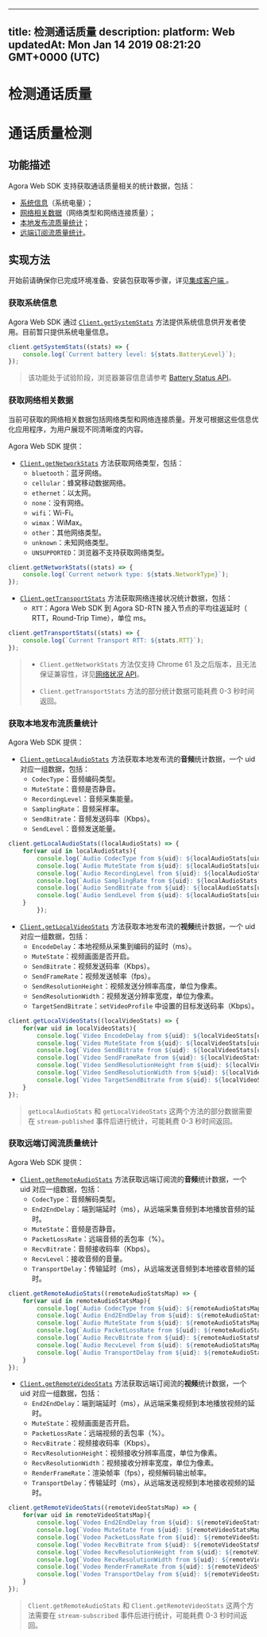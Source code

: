
---
title: 检测通话质量
description: 
platform: Web
updatedAt: Mon Jan 14 2019 08:21:20 GMT+0000 (UTC)
---
# 检测通话质量
# 通话质量检测

## 功能描述

Agora Web SDK 支持获取通话质量相关的统计数据，包括：

- [系统信息](#system_statistics)（系统电量）；
- [网络相关数据](#network_statistics)（网络类型和网络连接质量）；
- [本地发布流质量统计](#local_stream_statistics)；
- [远端订阅流质量统计](#remote_stream_statistics)。

## 实现方法

开始前请确保你已完成环境准备、安装包获取等步骤，详见[集成客户端 ](../../cn/Interactive%20Broadcast/web_prepare.md)。

<a name ="system_statistics"></a>
### 获取系统信息

Agora Web SDK 通过 [`Client.getSystemStats`](https://docs.agora.io/cn/Interactive%20Broadcast/API%20Reference/web/interfaces/agorartc.client.html#getsystemstats) 方法提供系统信息供开发者使用。目前暂只提供系统电量信息。

``` javascript
client.getSystemStats((stats) => {
	console.log(`Current battery level: ${stats.BatteryLevel}`);
});
```

> 该功能处于试验阶段，浏览器兼容信息请参考 [Battery Status API](https://developer.mozilla.org/zh-CN/docs/Web/API/Battery_Status_API)。

<a name ="network_statistics"></a>
### 获取网络相关数据

当前可获取的网络相关数据包括网络类型和网络连接质量。开发可根据这些信息优化应用程序，为用户展现不同清晰度的内容。

Agora Web SDK 提供： 

- [`Client.getNetworkStats`](https://docs.agora.io/cn/Interactive%20Broadcast/API%20Reference/web/interfaces/agorartc.client.html#getnetworkstats) 方法获取网络类型，包括：
  - `bluetooth`：蓝牙网络。
  - `cellular`：蜂窝移动数据网络。
  - `ethernet`：以太网。
  - `none`：没有网络。
  - `wifi`：Wi-Fi。
  - `wimax`：WiMax。
  - `other`：其他网络类型。
  - `unknown`：未知网络类型。
  - `UNSUPPORTED`：浏览器不支持获取网络类型。

``` javascript 
client.getNetworkStats((stats) => {                        
	console.log(`Current network type: ${stats.NetworkType}`); 
});                                                        
```

- [`Client.getTransportStats`](https://docs.agora.io/cn/Interactive%20Broadcast/API%20Reference/web/interfaces/agorartc.client.html#gettransportstats) 方法获取网络连接状况统计数据，包括：
  - `RTT`：Agora Web SDK 到 Agora SD-RTN 接入节点的平均往返延时（ RTT，Round-Trip Time），单位 ms。

``` javascript
client.getTransportStats((stats) => {
	console.log(`Current Transport RTT: ${stats.RTT}`);
});                           
```

> - `Client.getNetworkStats` 方法仅支持 Chrome 61 及之后版本，且无法保证兼容性，详见[网络状况 API](https://developer.mozilla.org/zh-CN/docs/Web/API/Network_Information_API)。
>
> - `Client.getTransportStats` 方法的部分统计数据可能耗费 0-3 秒时间返回。

<a name ="local_stream_statistics"></a>
### 获取本地发布流质量统计

Agora Web SDK 提供：

- [`Client.getLocalAudioStats`](https://docs.agora.io/cn/Interactive%20Broadcast/API%20Reference/web/interfaces/agorartc.client.html#getlocalaudiostats) 方法获取本地发布流的**音频**统计数据，一个 uid 对应一组数据，包括：
  - `CodecType`：音频编码类型。
  - `MuteState`：音频是否静音。
  - `RecordingLevel`：音频采集能量。
  - `SamplingRate`：音频采样率。
  - `SendBitrate`：音频发送码率（Kbps）。
  - `SendLevel`：音频发送能量。

``` javascript
client.getLocalAudioStats((localAudioStats) => {
	for(var uid in localAudioStats){
		console.log(`Audio CodecType from ${uid}: ${localAudioStats[uid].CodecType}`);
		console.log(`Audio MuteState from ${uid}: ${localAudioStats[uid].MuteState}`);
		console.log(`Audio RecordingLevel from ${uid}: ${localAudioStats[uid].RecordingLevel}`);
		console.log(`Audio SamplingRate from ${uid}: ${localAudioStats[uid].SamplingRate}`);
		console.log(`Audio SendBitrate from ${uid}: ${localAudioStats[uid].SendBitrate}`);
		console.log(`Audio SendLevel from ${uid}: ${localAudioStats[uid].SendLevel}`);
	}
		});
```

- [`Client.getLocalVideoStats`](https://docs.agora.io/cn/Interactive%20Broadcast/API%20Reference/web/interfaces/agorartc.client.html#getlocalvideostats) 方法获取本地发布流的**视频**统计数据，一个 uid 对应一组数据，包括：
  - `EncodeDelay`：本地视频从采集到编码的延时（ms）。
  - `MuteState`：视频画面是否开启。
  - `SendBitrate`：视频发送码率（Kbps）。
  - `SendFrameRate`：视频发送帧率（fps）。
  - `SendResolutionHeight`：视频发送分辨率高度，单位为像素。
  - `SendResolutionWidth`：视频发送分辨率宽度，单位为像素。
  - `TargetSendBitrate`：`setVideoProfile` 中设置的目标发送码率（Kbps）。 

``` javascript
client.getLocalVideoStats((localVideoStats) => {
	for(var uid in localVideoStats){
		console.log(`Video EncodeDelay from ${uid}: ${localVideoStats[uid].EncodeDelay}`);
		console.log(`Video MuteState from ${uid}: ${localVideoStats[uid].MuteState}`);
		console.log(`Video SendBitrate from ${uid}: ${localVideoStats[uid].SendBitrate}`);
		console.log(`Video SendFrameRate from ${uid}: ${localVideoStats[uid].SendFrameRate}`);
		console.log(`Video SendResolutionHeight from ${uid}: ${localVideoStats[uid].SendResolutionHeight}`);
		console.log(`Video SendResolutionWidth from ${uid}: ${localVideoStats[uid].SendResolutionWidth}`);
		console.log(`Video TargetSendBitrate from ${uid}: ${localVideoStats[uid].TargetSendBitrate}`);
	}
});
```

> `getLocalAudioStats` 和 `getLocalVideoStats` 这两个方法的部分数据需要在 `stream-published` 事件后进行统计，可能耗费 0-3 秒时间返回。

<a name ="remote_stream_statistics"></a>
### 获取远端订阅流质量统计

Agora Web SDK 提供：

- [`Client.getRemoteAudioStats`](https://docs.agora.io/cn/Interactive%20Broadcast/API%20Reference/web/interfaces/agorartc.client.html#getremoteaudiostats) 方法获取远端订阅流的**音频**统计数据，一个 uid 对应一组数据，包括：
  - `CodecType`：音频解码类型。
  - `End2EndDelay`：端到端延时（ms），从远端采集音频到本地播放音频的延时。
  - `MuteState`：音频是否静音。
  - `PacketLossRate`：远端音频的丢包率（%）。
  - `RecvBitrate`：音频接收码率（Kbps）。
  - `RecvLevel`：接收音频的音量。
  - `TransportDelay`：传输延时（ms），从远端发送音频到本地接收音频的延时。

``` javascript
client.getRemoteAudioStats((remoteAudioStatsMap) => {
	for(var uid in remoteAudioStatsMap){
		console.log(`Audio CodecType from ${uid}: ${remoteAudioStatsMap[uid].CodecType}`);
		console.log(`Audio End2EndDelay from ${uid}: ${remoteAudioStatsMap[uid].End2EndDelay}`);
		console.log(`Audio MuteState from ${uid}: ${remoteAudioStatsMap[uid].MuteState}`);
		console.log(`Audio PacketLossRate from ${uid}: ${remoteAudioStatsMap[uid].PacketLossRate}`);
		console.log(`Audio RecvBitrate from ${uid}: ${remoteAudioStatsMap[uid].RecvBitrate}`);
		console.log(`Audio RecvLevel from ${uid}: ${remoteAudioStatsMap[uid].RecvLevel}`);
		console.log(`Audio TransportDelay from ${uid}: ${remoteAudioStatsMap[uid].TransportDelay}`);
	}
});
```

- [`Client.getRemoteVideoStats`](https://docs.agora.io/cn/Interactive%20Broadcast/API%20Reference/web/interfaces/agorartc.client.html#getremotevideostats) 方法获取远端订阅流的**视频**统计数据，一个 uid 对应一组数据，包括：
  - `End2EndDelay`：端到端延时（ms），从远端采集视频到本地播放视频的延时。
  - `MuteState`：视频画面是否开启。
  - `PacketLossRate`：远端视频的丢包率（%）。
  - `RecvBitrate`：视频接收码率（Kbps）。
  - `RecvResolutionHeight`：视频接收分辨率高度，单位为像素。
  - `RecvResolutionWidth`：视频接收分辨率宽度，单位为像素。
  - `RenderFrameRate`：渲染帧率（fps），视频解码输出帧率。 
  - `TransportDelay`：传输延时（ms），从远端发送视频到本地接收视频的延时。

``` javascript
client.getRemoteVideoStats((remoteVideoStatsMap) => {
	for(var uid in remoteVideoStatsMap){
		console.log(`Vodeo End2EndDelay from ${uid}: ${remoteVideoStatsMap[uid].End2EndDelay}`);
		console.log(`Vodeo MuteState from ${uid}: ${remoteVideoStatsMap[uid].MuteState}`);
		console.log(`Vodeo PacketLossRate from ${uid}: ${remoteVideoStatsMap[uid].PacketLossRate}`);
		console.log(`Vodeo RecvBitrate from ${uid}: ${remoteVideoStatsMap[uid].RecvBitrate}`);
		console.log(`Vodeo RecvResolutionHeight from ${uid}: ${remoteVideoStatsMap[uid].RecvResolutionHeight}`);
		console.log(`Vodeo RecvResolutionWidth from ${uid}: ${remoteVideoStatsMap[uid].RecvResolutionWidth}`);
		console.log(`Vodeo RenderFrameRate from ${uid}: ${remoteVideoStatsMap[uid].RenderFrameRate}`);
		console.log(`Vodeo TransportDelay from ${uid}: ${remoteVideoStatsMap[uid].TransportDelay}`);
	}
});
```

> `Client.getRemoteAudioStats` 和 `Client.getRemoteVideoStats` 这两个方法需要在 `stream-subscribed` 事件后进行统计，可能耗费 0-3 秒时间返回。
